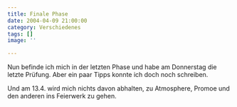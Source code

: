 ```yaml
---
title: Finale Phase
date: 2004-04-09 21:00:00
category: Verschiedenes
tags: []
image: ''

---
```


Nun befinde ich mich in der letzten Phase und habe am Donnerstag die letzte Prüfung. Aber ein paar Tipps konnte ich doch noch schreiben.  

Und am 13.4. wird mich nichts davon abhalten, zu Atmosphere, Promoe und den anderen ins Feierwerk zu gehen.
